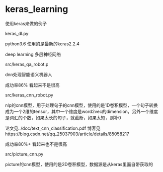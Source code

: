 # keras_learning
使用keras来做的例子


keras_dl.py

python3.6 使用的是最新的keras2.2.4

deep learning 多层神经网络


src/keras_qa_robot.p

dnn处理智能语义机器人

成功率86% 看起来不是很高



src/keras_cnn_robot.py

nlp的cnn模型，用于处理句子的cnn模型，使用的是1D卷积模型，一个句子转换成为一个2维的tensor，其中一个维度是word2vec的dimension，另外一个维度是词汇的个数，如果太长的句子，就截断，如果太短，则补0

论文见../doc/text_cnn_classification.pdf  博客见https://blog.csdn.net/qq_25037903/article/details/85058217

成功率80%+ 看起来也不是很高



src/picture_cnn.py

picture的cnn模型，使用的是2D卷积模型，数据源是从keras里面自带获取的
